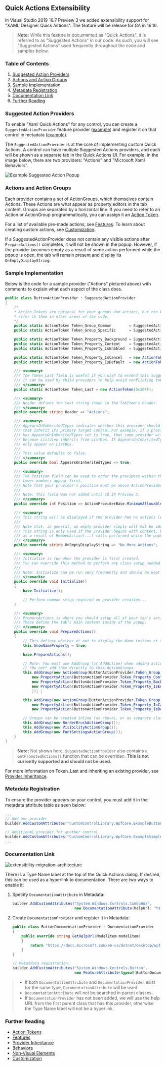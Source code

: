 ## Quick Actions Extensibility

In Visual Studio 2019 16.7 Preview 3 we added extensibility support for "XAML Designer Quick Actions". The feature will be release for GA in 16.10.

>**Note:** While this feature is documented as "Quick Actions", it is referred to as "Suggested Actions" in our code. As such, you will see "Suggested Actions" used frequently throughout the code and samples below.

### Table of Contents
1. [Suggested Action Providers](#Suggested-Action-Providers)
2. [Actions and Action Groups](#Actions-and-Action-Groups)
3. [Sample Implementation](#Sample-Implementation)
4. [Metadata Registration](#Metadata-Registration)
5. [Documentation Link](#Documentation-Link)
6. [Further Reading](#Further-Reading)

### Suggested Action Providers

To enable "Xaml Quick Actions" for any control, you can create a `SuggestedActionProvider` feature provider ([example](#sample-implementation)) and register it on that control in metadata ([example](#metadata-registration)).

The `SuggestedActionProvider` is at the core of implementing custom Quick Actions. A control can have multiple Suggested Actions providers, and each will be shown as a separate tab in the Quick Actions UI. For example, in the image below, there are two providers: "Actions" and  "Microsoft Xaml Behaviors".

![Example Suggested Action Popup](xaml-suggested-actions.png)

### Actions and Action Groups

Each provider contains a set of ActionGroups, which themselves contain Actions. These Actions are what appear as property editors in the tab content. Groups are separated by a horizontal line. If you need to refer to an Action or ActionGroup programmatically, you can assign it an [Action Token](./xaml-designer-suggested-actions-extensibility-tokens.md).

For a list of available pre-made actions, see [Features](./xaml-designer-suggested-actions-extensibility-features.md). To learn about creating custom actions, see [Customization](./xaml-designer-suggested-actions-extensibility-customization.md).

If a SuggestedActionProvider does not contain any visible actions after `PrepareActions()` completes, it will not be shown in the popup. However, if the provider _becomes_ empty as a result of some action performed while the popup is open, the tab will remain present and display its `OnEmptyDisplayString`.

### Sample Implementation

Below is the code for a sample provider ("Actions" pictured above) with comments to explain what each aspect of the class does.
```cs
public class ButtonActionProvider : SuggestedActionProvider
{
    /*
    * Action Tokens are optional for your groups and actions, but can be useful if you need to
    * refer to them in other areas of the code.
    */
    public static ActionToken Token_Group_Common        = SuggestedActionProviderTokens.Token_Group_Common;
    public static ActionToken Token_Group_Specific      = SuggestedActionProviderTokens.Token_Group_Specific;

    public static ActionToken Token_Property_Background = SuggestedActionProviderTokens.Token_Property_Background;
    public static ActionToken Token_Property_Content    = SuggestedActionProviderTokens.Token_Property_Content;
    public static ActionToken Token_Property_IsEnabled  = SuggestedActionProviderTokens.Token_Property_IsEnabled;

    public static ActionToken Token_Property_IsCancel   = new ActionToken(0x1001);
    public static ActionToken Token_Property_IsDefault  = new ActionToken(0x1002);

    /// <summary>
    /// The Token_Last field is useful if you wish to extend this suggested action provider.
    /// It can be used by child providers to help avoid conflicting token values.
    /// </summary>
    public static ActionToken Token_Last = new ActionToken(0x10FF);

    /// <summary>
    /// Header defines the text string shown in the TabItem's header.
    /// </summary>
    public override string Header => "Actions";

    /// <summary>
    /// AppearsOnInheritedTypes indicates whether this provider should be added to controls
    /// that inherit its primary target control.For example, if a provider on a WPF ListBox
    /// has AppearsOnInheritedTypes set to true, that same provider will appear on WPF ListViews,
    /// because ListView inherits from ListBox. If AppearsOnInheritedTypes is set to false, it will
    /// only appear on ListBox.
    ///
    /// This value defaults to false.
    /// </summary>
    public override bool AppearsOnInheritedTypes => true;

    /// <summary>
    /// The Position field can be used to order the providers within the Tab View.
    /// Lower numbers appear first.
    /// Note that your provider's position must be above ActionProviderBase.MinimumAllowablePosition or it will be ignored.
    /// 
    /// Note: This field was not added until 16.10 Preview 3.
    /// </summary>
    public override int Position => ActionProviderBase.MinimumAllowablePosition + 1;

    /// <summary>
    /// This string will be displayed if the provider has no actions left to display.
    ///
    /// Note that, in general, an empty provider simply will not be added as a tab.
    /// This string is only used if the provider begins with content, but becomes empty
    /// as a result of RemoveAction(...) calls performed while the popup is open.
    /// </summary>
    public override string OnEmptyDisplayString => "No More Actions";

    /// <summary>
    /// Initialize is run when the provider is first created.
    /// You can override this method to perform any class setup needed before other methods are run.
    ///
    /// Note: Initialize can be run very frequently and should be kept as lightweight as possible.
    /// </remarks>
    public override void Initialize()
    {
        base.Initialize();

        // Perform common setup required on provider creation...
    }

    /// <summary>
    /// PrepareActions is where you should setup all of your tab's action groups and actions.
    /// These define the tab's main content inside of the popup.
    /// </summary>
    public override void PrepareActions()
    {
        // This defines whether or not to display the Name textbox at the top of the tab  (defaults to false)
        this.ShowNameProperty = true;

        base.PrepareActions();

        // Note: You must use AddGroup (or AddAction) when adding actions to your provider.
        // *Do not* add them directly to this.ActionGroups.
        this.AddGroup(new ActionGroup(ButtonActionProvider.Token_Group_Common,
            new PropertyAction(ButtonActionProvider.Token_Property_Content, "Content"),
            new PropertyAction(ButtonActionProvider.Token_Property_Background, "Background"),
            new PropertyAction(ButtonActionProvider.Token_Property_IsEnabled, "IsEnabled")
            )); ;

        this.AddGroup(new ActionGroup(ButtonActionProvider.Token_Group_Specific,
            new PropertyAction(ButtonActionProvider.Token_Property_IsCancel, "IsCancel"),
            new PropertyAction(ButtonActionProvider.Token_Property_IsDefault, "IsDefault")));

        // Groups can be created inline (as above), or as separate classes that extend ActionGroup (as below).
        this.AddGroup(new BorderBrushActionGroup());
        this.AddGroup(new VisibilityActionGroup());
        this.AddGroup(new FontSettingsActionGroup());
    }
}
```
> **Note:** Not shown here, `SuggestedActionProvider` also contains a `GetPromotedActions()` function that can be overriden. **This is not currently supported and should not be used.**

For more information on Token_Last and inheriting an existing provider, see [Provider Inheritance](./xaml-designer-suggested-actions-provider-inheritance.md).

### Metadata Registration
To ensure the provider appears on your control, you must add it in the metadata attribute table as seen below:

```CS
...
// Add one provider
builder.AddCustomAttributes("CustomControlLibrary.WpfCore.ExampleButton", new FeatureAttribute(typeof(ExampleButtonSuggestedActionProvider)));

// Additional provider for another control
builder.AddCustomAttributes("CustomControlLibrary.WpfCore.ExampleSimpleButton", new FeatureAttribute(typeof(ExampleSimpleButtonSuggestedActionProvider)));
...
```

### Documentation Link
![extensibility-migration-architecture](xaml-suggested-actions-documentation.png)

There is a Type Name label at the top of the Quick Actions dialog.
If desired, this can be used as a hyperlink to documentation. There are two ways to enable it:

1. Specify `DocumentationAttribute` in Metadata:

   ```csharp
   builder.AddCustomAttributes("System.Windows.Controls.ComboBox", 
                               new DocumentationAttribute(helpUrl: "https://docs.microsoft.com/en-us/dotnet/api/system.windows.controls.combobox"));
   ```

2. Create `DocumentationProvider` and register it in Metadata:

   ```csharp
   public class ButtonDocumentationProvider : DocumentationProvider
   {
       public override string GetHelpUrl(ModelItem modelItem)
       {
           return "https://docs.microsoft.com/en-us/dotnet/desktop/wpf/controls/button";
       }
   }
   
   // Metatdata registration:
   builder.AddCustomAttributes("System.Windows.Controls.Button",
                               new FeatureAttribute(typeof(ButtonDocumentationProvider));
   ```

   

>- If both `DocumentationAttribute`  and `DocumentationProvider` exist for the same type, `DocumentationAttribute`  will be used.
>- `DocumentationAttribute`  will not be searched in parent classes.
>- If `DocumentationProvider` has not been added, we will use the help URL from the first parent class that has this provider, otherwise the Type Name label will not be a hyperlink.

### Further Reading
- [Action Tokens](./xaml-designer-suggested-actions-extensibility-tokens.md)
- [Features](./xaml-designer-suggested-actions-extensibility-features.md)
- [Provider Inheritance](./xaml-designer-suggested-actions-provider-inheritance.md)
- [Behaviors](./xaml-designer-suggested-actions-extensibility-behaviors.md)
- [Non-Visual Elements](./xaml-designer-suggested-actions-extensibility-nonvisualelements.md)
- [Customization](./xaml-designer-suggested-actions-extensibility-customization.md)